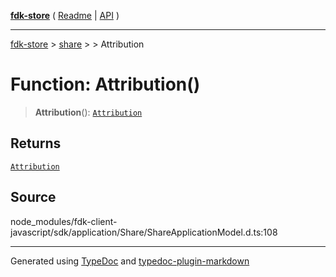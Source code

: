[**fdk-store**](../../../README.md) ( [Readme](../../../README.md) \| [API](../../../API.md) )

---

[fdk-store](../../../API.md) > [share](../../README.md) > [<internal>](../README.md) > Attribution

# Function: Attribution()

> **Attribution**(): [`Attribution`](../type-aliases/type-alias.Attribution.md)

## Returns

[`Attribution`](../type-aliases/type-alias.Attribution.md)

## Source

node_modules/fdk-client-javascript/sdk/application/Share/ShareApplicationModel.d.ts:108

---

Generated using [TypeDoc](https://typedoc.org/) and [typedoc-plugin-markdown](https://www.npmjs.com/package/typedoc-plugin-markdown)
